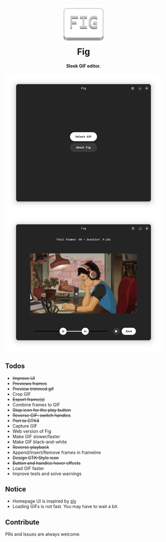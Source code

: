 <h1 align="center" style="border-bottom: none;">
  <img alt="Fig" src="assets/com.github.Q1CHENL.fig.svg" width="128" height="128"/>
  <br>
  Fig
</h1>
<h4 align="center">Sleek GIF editor.</h4>

![UI](assets/screenshot-home.png)
![UI](assets/screenshot-editor.png)

## Todos

- ~~Improve UI~~
- ~~Previews frames~~
- ~~Preview trimmed gif~~
- Crop GIF
- ~~Export frame(s)~~
- Combine frames to GIF
- ~~Stop icon for the play button~~
- ~~Reverse GIF: switch handles~~
- ~~Port to GTK4~~
- Capture GIF
- Web version of Fig
- Make GIF slower/faster
- Make GIF black-and-white
- ~~Reverse playback~~
- Append/Insert/Remove frames in frameline
- ~~Design GTK-Style icon~~
- ~~Button and handles hover effects~~
- Load GIF faster
- Improve tests and solve warnings

## Notice

- Homepage UI is inspired by [sly](https://github.com/kra-mo/sly)
- Loading GIFs is not fast. You may have to wait a bit.

## Contribute

PRs and Issues are always welcome.
